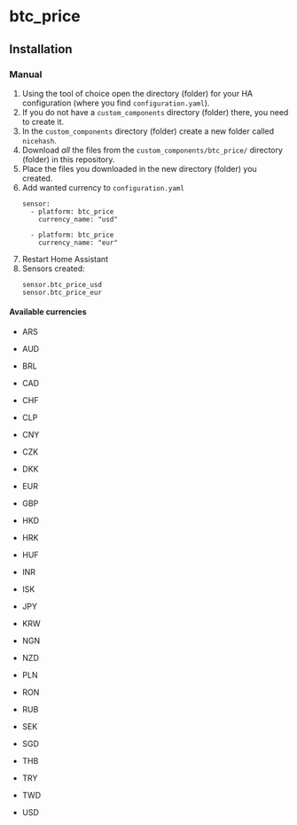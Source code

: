 # btc_price

## Installation

### Manual

1. Using the tool of choice open the directory (folder) for your HA configuration (where you find `configuration.yaml`).
1. If you do not have a `custom_components` directory (folder) there, you need to create it.
1. In the `custom_components` directory (folder) create a new folder called `nicehash`.
1. Download _all_ the files from the `custom_components/btc_price/` directory (folder) in this repository.
1. Place the files you downloaded in the new directory (folder) you created.
1. Add wanted currency to `configuration.yaml`
   ```
   sensor:   
     - platform: btc_price
       currency_name: "usd"
    
     - platform: btc_price
       currency_name: "eur"  
   ```
1. Restart Home Assistant
1. Sensors created:
   ```
   sensor.btc_price_usd
   sensor.btc_price_eur
   ```   

#### Available currencies
 - ARS

 - AUD
 - BRL
 - CAD
 - CHF
 - CLP
 - CNY
 - CZK
 - DKK
 - EUR
 - GBP
 - HKD
 - HRK
 - HUF
 - INR
 - ISK
 - JPY
 - KRW
 - NGN
 - NZD
 - PLN
 - RON
 - RUB
 - SEK
 - SGD
 - THB
 - TRY
 - TWD
 - USD
